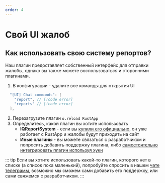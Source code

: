 ```yaml
---
order: 4
---
```


# Свой UI жалоб

## Как использовать свою систему репортов?

Наш плагин предоставляет собственный интерфейс для отправки жалобы, однако вы также можете воспользоваться и сторонними плагинами.

1. В конфигурации - удалите все команды для открытия UI
```c#
  "[UI] Chat commands": [
    "report", // [!code error]
    "reports" // [!code error]
  ],
```
2. Перезагрузите плагин `o.reload RustApp`
3. Определитесь, какой плагин вы хотите использовать
    * **IQReportSystem** - если вы [купили его официально](https://skyplugins.ru/resources/iqreportsystem.123/), он уже работает с RustApp и жалобы будут приходить на сайт
    * **Иные плагины** - вы можете связаться с разработчиком и попросить добавить поддержку плагина, либо [самостоятельно интегрировать плагин используя хуки](https://github.com/rust-app-io/plugin?tab=readme-ov-file#-integrations)  

::: tip
Если вы хотите использовать какой-то плагин, которого нет в списке (а список пока маленький), попробуйте спросить в нашем [чате телеграмм](https://t.me/rustapp_chat), возможно мы сможем сами добавить его поддержку, или сами свяжемся с разработчиком.
:::